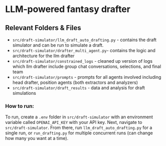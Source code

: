 # LLM-powered fantasy drafter

## Relevant Folders & Files
- `src/draft-simulator/llm_draft_auto_drafting.py` - contains the draft simulator and can be run to simulate a draft.
- `src/draft-simulator/drafter_multi_agent.py`- contains the logic and architecture for the llm drafter
- `src/draft-simulator/constrained_logs` - cleaned up version of logs which llm drafter include group chat conversations, selections, and final team 
- `src/draft-simulator/prompts` - prompts for all agents involved including head drafter, position agents (both extractors and analyzers)
- `src/draft-simulator/draft_results` - data and analysis for draft simulations 

### How to run:
To run, create a `.env` folder in `src/draft-simulator` with an environment variable called `OPENAI_API_KEY` with your API key.
Next, navigate to `src/draft-simulator`. From there, run `llm_draft_auto_drafting.py` for a single run, or `run_drafting.py` for multiple concurrent runs (can change how many you want at a time).